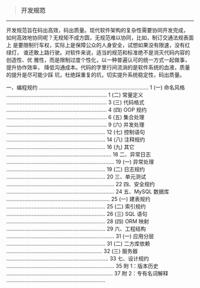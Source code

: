 > ### 开发规范

---

开发规范旨在码出高效，码出质量。现代软件架构的复杂性需要协同开发完成，如何高效地协同呢？无规矩不成方圆，无规范难以协同，比如，制订交通法规表面上是要限制行车权，实际上是保障公众的人身安全，试想如果没有限速，没有红绿灯，谁还敢上路行驶。对软件来说，适当的规范和标准绝不是消灭代码内容的创造性、优雅性，而是限制过度个性化，以一种普遍认可的统一方式一起做事，提升协作效率，降低沟通成本。代码的字里行间流淌的是软件系统的血液，质量的提升是尽可能少踩坑，杜绝踩重复的坑，切实提升系统稳定性，码出质量。 




一、编程规约 ......................................................................... 1 
(一) 命名风格 ................................................................... 1 
(二) 常量定义 ................................................................... 3 
(三) 代码格式 ................................................................... 4 
(四) OOP 规约 ................................................................... 6 
(五) 集合处理 ................................................................... 9 
(六) 并发处理 .................................................................. 12 
(七) 控制语句 .................................................................. 14 
(八) 注释规约 .................................................................. 16 
(九) 其它 ...................................................................... 18 
二、异常日志 ........................................................................ 19 
(一) 异常处理 .................................................................. 19 
(二) 日志规约 .................................................................. 20 
三、单元测试 ........................................................................ 22 
四、安全规约 ........................................................................ 24 
五、MySQL 数据库 ..................................................................... 25 
(一) 建表规约 .................................................................. 25 
(二) 索引规约 .................................................................. 26 
(三) SQL 语句 .................................................................. 28 
(四) ORM 映射 .................................................................. 29 
六、工程结构 ........................................................................ 31 
(一) 应用分层 .................................................................. 31 
(二) 二方库依赖 ................................................................ 32 
(三) 服务器 .................................................................... 33 
七、设计规约 ........................................................................ 35 
附 1：版本历史 ....................................................................... 37 
附 2：专有名词解释 ..................................................................
  



